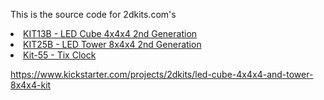 This is the source code for 2dkits.com's
<li><a href="http://www.2dkits.com/zencart/index.php?main_page=product_info&products_id=87">KIT13B - LED Cube 4x4x4 2nd Generation</a>
<li><a href="http://www.2dkits.com/zencart/index.php?main_page=product_info&products_id=102">KIT25B - LED Tower 8x4x4 2nd Generation</a>
<li><a href="http://www.2dkits.com/zencart/index.php?main_page=product_info&products_id=95">Kit-55 - Tix Clock</a>

https://www.kickstarter.com/projects/2dkits/led-cube-4x4x4-and-tower-8x4x4-kit
